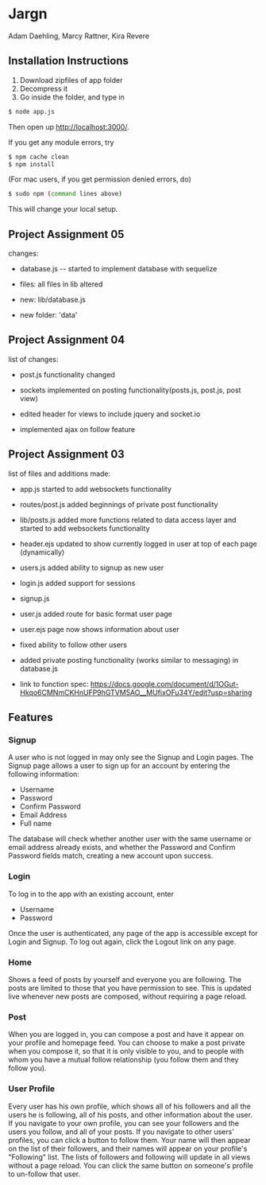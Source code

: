 # Jargn
Adam Daehling, Marcy Rattner, Kira Revere

## Installation Instructions
1. Download zipfiles of app folder 
2. Decompress it 
3. Go inside the folder, and type in  
```sh
$ node app.js
```  
Then open up [http://localhost:3000/](localhost:3000).

If you get any module errors, try  
```sh
$ npm cache clean
$ npm install
```  
(For mac users, if you get permission denied errors, do)  
```sh
$ sudo npm (command lines above)
```
This will change your local setup.

## Project Assignment 05
changes:

- database.js -- started to implement database with sequelize

- files: all files in lib altered

- new: lib/database.js

- new folder: 'data'

## Project Assignment 04
list of changes:

- post.js functionality changed

- sockets implemented on posting functionality(posts.js, post.js, post view)

- edited header for views to include jquery and socket.io

- implemented ajax on follow feature

## Project Assignment 03

list of files and additions made:

- app.js started to add websockets functionality

- routes/post.js added beginnings of private post functionality

- lib/posts.js added more functions related to data access layer and started to add websockets functionality

- header.ejs updated to show currently logged in user at top of each page (dynamically)

- users.js added ability to signup as new user

- login.js added support for sessions

- signup.js

- user.js added route for basic format user page

- user.ejs page now shows information about user

- fixed ability to follow other users

- added private posting functionality (works similar to messaging) in database.js

- link to function spec: https://docs.google.com/document/d/1OGut-Hkqo6CMNmCKHnUFP9hGTVM5AO__MUfixOFu34Y/edit?usp=sharing

## Features

### Signup
A user who is not logged in may only see the Signup and Login pages. The Signup page allows a user to sign up for an
account by entering the following information:

* Username
* Password
* Confirm Password
* Email Address
* Full name

The database will check whether another user with the same username or email address already exists, and whether the
Password and Confirm Password fields match, creating a new account upon success.

### Login
To log in to the app with an existing account, enter

* Username
* Password

Once the user is authenticated, any page of the app is accessible except for Login and Signup. To log out again, click
the Logout link on any page.

### Home
Shows a feed of posts by yourself and everyone you are following. The posts are limited to those that you have permission
to see. This is updated live whenever new posts are composed, without requiring a page reload.

### Post
When you are logged in, you can compose a post and have it appear on your profile and homepage feed. You can choose to
make a post private when you compose it, so that it is only visible to you, and to people with whom you have a mutual
follow relationship (you follow them and they follow you).

### User Profile
Every user has his own profile, which shows all of his followers and all the users he is following, all of his posts,
and other information about the user. If you navigate to your own profile, you can see your followers and the users
you follow, and all of your posts. If you navigate to other users' profiles, you can click a button to follow them.
Your name will then appear on the list of their followers, and their names will appear on your profile's "Following"
list. The lists of followers and following will update in all views without a page reload. You can click the same
button on someone's profile to un-follow that user.
